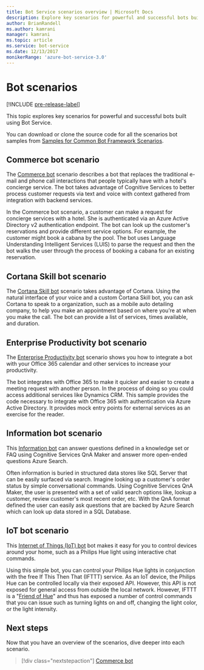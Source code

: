```yaml
---
title: Bot Service scenarios overview | Microsoft Docs
description: Explore key scenarios for powerful and successful bots built with Bot Service.
author: BrianRandell
ms.author: kamrani
manager: kamrani
ms.topic: article
ms.service: bot-service
ms.date: 12/13/2017
monikerRange: 'azure-bot-service-3.0'
---
```

# Bot scenarios

[!INCLUDE [pre-release-label](includes/pre-release-label-v3.md)]

This topic explores key scenarios for powerful and successful bots built using Bot Service.

You can download or clone the source code for all the scenarios bot samples from [Samples for Common Bot Framework Scenarios](https://aka.ms/abs-scenarios).

## Commerce bot scenario
The [Commerce bot](bot-service-scenario-commerce.md) scenario describes a bot that replaces the traditional e-mail and phone call interactions that people typically have with a hotel's concierge service. The bot takes advantage of Cognitive Services to better process customer requests via text and voice with context gathered from integration with backend services.

In the Commerce bot scenario, a customer can make a request for concierge services with a hotel. She is authenticated via an Azure Active Directory v2 authentication endpoint. The bot can look up the customer's reservations and provide different service options. For example, the customer might book a cabana by the pool. The bot uses Language Understanding Intelligent Services (LUIS)  to parse the request and then the bot walks the user through the process of booking a cabana for an existing reservation.

## Cortana Skill bot scenario
The [Cortana Skill bot](bot-service-scenario-cortana-skill.md) scenario takes advantage of Cortana. Using the natural interface of your voice and a custom Cortana Skill bot, you can ask Cortana to speak to a organization, such as a mobile auto detailing company, to help you make an appointment based on where you’re at when you make the call. The bot can provide a list of services, times available, and duration.

## Enterprise Productivity bot scenario
The [Enterprise Productivity bot](bot-service-scenario-enterprise-productivity.md) scenario shows you how to integrate a bot with your Office 365 calendar and other services to increase your productivity.

The bot integrates with Office 365 to make it quicker and easier to create a meeting request with another person. In the process of doing so you could access additional services like Dynamics CRM. This sample provides the code necessary to integrate with Office 365 with authentication via Azure Active Directory. It provides mock entry points for external services as an exercise for the reader.

## Information bot scenario
This [Information bot](bot-service-scenario-informational.md) can answer questions defined in a knowledge set or FAQ using Cognitive Services QnA Maker and answer more open-ended questions Azure Search.

Often information is buried in structured data stores like SQL Server that can be easily surfaced via search. Imagine looking up a customer's order status by simple conversational commands. Using Cognitive Services QnA Maker, the user is presented with a set of valid search options like, lookup a customer, review customer's most recent order, etc. With the QnA format defined the user can easily ask questions that are backed by Azure Search which can look up data stored in a SQL Database.

## IoT bot scenario
This [Internet of Things (IoT) bot](bot-service-scenario-internet-things.md) bot makes it easy for you to control devices around your home, such as a Philips Hue light using interactive chat commands.

Using this simple bot, you can control your Philips Hue lights in conjunction with the free If This Then That (IFTTT) service. As an IoT device, the Philips Hue can be controlled locally via their exposed API. However, this API is not exposed for general access from outside the local network. However, IFTTT is a "[Friend of Hue](http://www2.meethue.com/friends-of-hue/ifttt/)" and thus has exposed a number of control commands that you can issue such as turning lights on and off, changing the light color, or the light intensity.

## Next steps
Now that you have an overview of the scenarios, dive deeper into each scenario.

> [!div class="nextstepaction"]
> [Commerce bot](bot-service-scenario-commerce.md)
